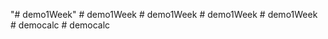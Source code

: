 "# demo1Week" 
#   d e m o 1 W e e k  
 #   d e m o 1 W e e k  
 #   d e m o 1 W e e k  
 #   d e m o 1 W e e k  
 #   d e m o c a l c  
 #   d e m o c a l c  
 
